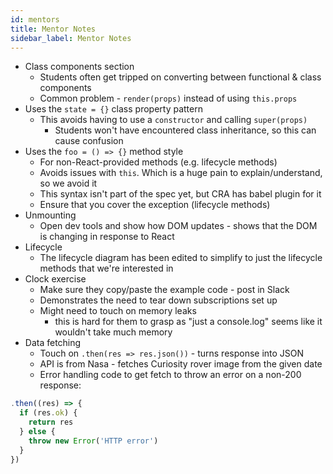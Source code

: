 ```yaml
---
id: mentors
title: Mentor Notes
sidebar_label: Mentor Notes
---
```


- Class components section
  - Students often get tripped on converting between functional & class components
  - Common problem - `render(props)` instead of using `this.props`
- Uses the `state = {}` class property pattern
  - This avoids having to use a `constructor` and calling `super(props)`
    - Students won't have encountered class inheritance, so this can cause confusion
- Uses the `foo = () => {}` method style
  - For non-React-provided methods (e.g. lifecycle methods)
  - Avoids issues with `this`. Which is a huge pain to explain/understand, so we avoid it
  - This syntax isn't part of the spec yet, but CRA has babel plugin for it
  - Ensure that you cover the exception (lifecycle methods)
- Unmounting
  - Open dev tools and show how DOM updates - shows that the DOM is changing in response to React
- Lifecycle
  - The lifecycle diagram has been edited to simplify to just the lifecycle methods that we're interested in
- Clock exercise
  - Make sure they copy/paste the example code - post in Slack
  - Demonstrates the need to tear down subscriptions set up
  - Might need to touch on memory leaks
    - this is hard for them to grasp as "just a console.log" seems like it wouldn't take much memory
- Data fetching
  - Touch on `.then(res => res.json())` - turns response into JSON
  - API is from Nasa - fetches Curiosity rover image from the given date
  - Error handling code to get fetch to throw an error on a non-200 response:

```js
.then((res) => {
  if (res.ok) {
    return res
  } else {
    throw new Error('HTTP error')
  }
})
```
